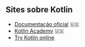## Sites sobre Kotlin

- [Documentação oficial](https://kotlinlang.org/docs/reference/) :us:
- [Kotlin Academy](https://blog.kotlin-academy.com/) :us:
- [Try Kotlin online](https://try.kotlinlang.org/)